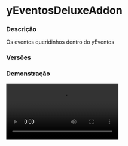 # yEventosDeluxeAddon
<secondary-label ref="addons"/>

### Descrição
Os eventos queridinhos dentro do yEventos

### Versões
<secondary-label ref="1.8"/>
<secondary-label ref="1.9"/>
<secondary-label ref="1.10"/>
<secondary-label ref="1.11"/>
<secondary-label ref="1.12"/>
<secondary-label ref="1.13"/>
<secondary-label ref="1.14"/>
<secondary-label ref="1.15"/>
<secondary-label ref="1.16"/>
<secondary-label ref="1.17"/>
<secondary-label ref="1.18"/>
<secondary-label ref="1.19"/>
<secondary-label ref="1.20"/>
<secondary-label ref="1.21"/>

### Demonstração
<video src="//www.youtube.com/watch?v=godgJzU4Bsg"/>


<chapter title="Comandos" id="commands" collapsible="true">
<code-block lang="plain text">/[name] - Para participar do evento
/[name] [resposta] - Para responder um evento chat
/[name] camarote - Para ir ao camarote do evento
/[name] apostar - Para apostar em alguém no evento
/[name] sair - Para sair do evento
/[name] iniciar - Para iniciar o evento
/[name] parar - Para parar o evento
/[name] setloc - Para setar um local do evento
/[name] addloc - Para adicionar multiplas entradas ao evento
/[name] delloc - Para deletar um local do evento
/[name] wand - Para pegar a ferramenta de seleção do evento
/[name] define - Para definir a área do evento
/[name] addwall - Para adicionar uma parede ao evento
/[name] clearwalls - Para limpar as paredes do evento
/[name] addsafezone - Para adicionar uma safezone ao evento
/[name] clearsafezones - Para limpar as safezones do evento
/[name] forcestart - Para forçar a inicialização do evento
/[name] ajuda - Mostra todos os comandos daquele evento</code-block>
</chapter>

<chapter title="Permissões" id="permissions" collapsible="true">
<code-block lang="plain text">yeventos.[name].participate - Permissão para o /[name] e /[name] [resposta]yeventos.[name].camarote - Permissão para o /[name] camaroteyeventos.[name].bet - Permissão para o /[name] apostaryeventos.[name].exit - Permissão para o /[name] sairyeventos.[name].start - Permissão para o /[name] iniciaryeventos.[name].stop - Permissão para o /[name] pararyeventos.[name].forcestart - Permissão para o /[name] forcestartyeventos.[name].setloc - Permissão para o /[name] setlocyeventos.[name].addloc - Permissão para o /[name] addlocyeventos.[name].delloc - Permissão para o /[name] dellocyeventos.[name].wand - Permissão para o /[name] wandyeventos.[name].define - Permissão para o /[name] defineyeventos.[name].addwalls - Permissão para o /[name] addwallsyeventos.[name].clearwalls - Permissão para o /[name] clearwallsyeventos.[name].addsafezone - Permissão para o /[name] addsafezoneyeventos.[name].clearsafezones - Permissão para o /[name] clearsafezones</code-block>
</chapter>

## Placeholders
<primary-label ref="placeholders"/>

Aqui estão as placeholders disponíveis para utilização com este plugin. Consulte-as para entender como utilizá-las corretamente.

<code-block lang="plain text" ignore-vars="true">
%yeventos_[name]&nbsp;- Retorna se o evento está ativo% - yeventos_[name]_tag
</code-block>

## Chat
<primary-label ref="chat"/>

Esta seção apresenta as placeholders disponíveis para utilização no chat. Consulte-as para compreender como aplicá-las de maneira eficaz.

<code-block lang="plain text">
{[name]} - Retorna a tag (se possuir)
</code-block>



## Erros comuns
<primary-label ref="errors"/>

Antes de configurar o plugin, revise os pontos listados aqui para evitar problemas frequentes durante a configuração.

<seealso style="cards">
    <category ref="wrs">
        <a href="yplugins.md"></a>        <a href="https://ystoreplugins.com.br/plugins/detalhes/133-yEventosDeluxeAddon">Site do plugin yEventosDeluxeAddon</a>
    </category>
</seealso>